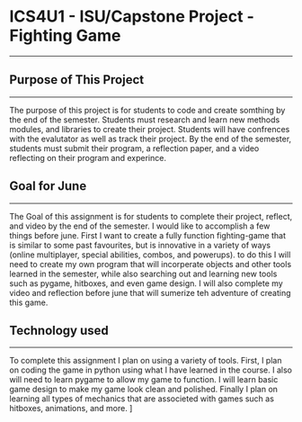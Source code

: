 # ICS4U1 - ISU/Capstone Project - Fighting Game 
---
## __Purpose of This Project__
---
The purpose of this project is for students to code and create somthing by the end of the semester. Students must research and learn new methods modules, and libraries to create their project. Students will have confrences with the evalutator as well as track their project. By the end of the semester, students must submit their program, a reflection paper, and a video reflecting on their program and experince. 

## __Goal for June__
---
The Goal of this assignment is for students to complete their project, reflect, and video by the end of the semester. I would like to accomplish a few things before june. First I want to create a fully function fighting-game that is similar to some past favourites, but is innovative in a variety of ways (online multiplayer, special abilities, combos, and powerups). to do this I will need to create my own program that will incorperate objects and other tools learned in the semester, while also searching out and learning new tools such as pygame, hitboxes, and even game design. I will also complete my video and reflection before june that will sumerize teh adventure of creating this game. 
## __Technology used__
---
To complete this assignment I plan on using a variety of tools. First, I plan on coding the game in python using what I have learned in the course. I also will need to learn pygame to allow my game to function. I will learn basic game design to make my game look clean and polished. Finally I plan on learning all types of mechanics that are associeted with games such as hitboxes, animations, and more. ]


